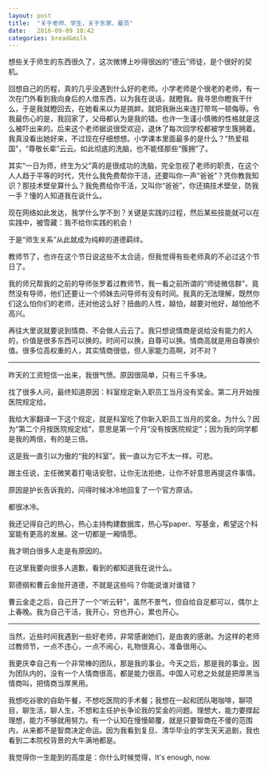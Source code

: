 ```yaml
---
layout: post
title:  "关于老师、学生，关于东家、雇员"
date:   2016-09-09 10:42
categories: bread&milk
---
```

想些关于师生的东西很久了，这次微博上吵得很凶的“德云”师徒，是个很好的契机。

回想自己的历程，真的几乎没遇到什么好的老师。小学老师是个很老的老师，有一次在门外看到我向身后的人借东西，以为我在说话，就瞪我。我寻思你瞪我干什么，于是我就瞪回去，在她看来以为是挑衅。就把我揪出来连打带骂一顿侮辱。令我最伤心的是，我回家了，父母都认为是我的错。也许一生谨小慎微的性格就是这么被吓出来的。后来这个老师据说很受欢迎，退休了每次回学校都被学生簇拥着。我真没看出她好来，不过现在仔细想想。小学课本里面最多的是什么？“热爱祖国”，“尊敬长辈”云云。如此彻底的洗脑，也不能怪那些“簇拥”了。

其实“一日为师，终生为父”真的是很成功的洗脑，完全忽视了老师的职责，在这个人人趋于平等的时代，凭什么我免费帮你干活，还要叫你一声“爸爸”？凭你教我知识？那技术壁垒算什么？我免费给你干活，又叫你“爸爸”，你还搞技术壁垒，防我一手？懂的人知道我在说什么。

现在网络如此发达，我学什么学不到？关键是实践的过程，然后某些技能就可以在实践中，被雪藏：我不给你实践的机会！

于是“师生关系”从此就成为纯粹的道德羁绊。

教师节了，也许在这个节日说这些不太合适，但我觉得有些老师真的不必过这个节日了。

我的师兄帮我的之前的导师张罗着过教师节，我一看之前所谓的“师徒微信群”，竟然没有导师，他们还要让一个师妹去问导师有没有时间。我真的无法理解，既然你们这么怕你们的老师，还对他这么好？扭曲的人性，越怕，越要对他好，越怕他不高兴。

再往大里说就要说到情商、不会做人云云了。我只想说情商是说给没有能力的人的，价值是很多东西可以换的。时间可以换，自尊可以换。情商高就是用自尊换价值。很多位高权重的人，其实情商很低，但人家能力高啊，对不对？

---

昨天的工资短信一出来，我很气愤。原因很简单，只有三千多块。

找了很多人问，最终知道原因：科室规定新入职员工当月没有奖金。第二月开始按医院规定给。

我给大家翻译一下这个规定，就是科室吃了你新入职员工当月的奖金。为什么？因为“第二个月按医院规定给”，意思是第一个月“没有按医院规定”；因为我的同学都是我的两倍，有的是三倍。

这是我一直引以为傲的“我的科室”。我一直以为它不太一样。可悲。

跟主任说，主任微笑着打电话安慰，让你无法拒绝，让你不好意思再提这件事情。

原因是护长告诉我的，问得时候冰冷地回复了一个官方原话。

都很冰冷。

我还记得自己的热心，热心主持构建数据库，热心写paper、写基金，希望这个科室能有更高的发展。这一切都是一厢情愿。

我才明白很多人走是有原因的。

在这里我要向很多人道歉，看到的都知道我在说什么。

郭德纲和曹云金抛开道德，不就是这些吗？你能说谁对谁错？

曹云金走之后，自己开了一个“听云轩”，虽然不景气，但自给自足都可以，偶尔上上春晚。我为自己干活，我开心，穷也开心，累也开心。

---

当然，近些时间我遇到一些好老师，非常感谢她们，是由衷的感谢。为这样的老师过教师节，一点不违心，一点不闹心，礼物很真心，准备很用心。

我更庆幸自己有一个非常棒的团队，那是我的事业。今天之后，那是我的事业。因为团队内的，没有一个人情商很高，都是能力很高。中国人可悲之处就是把厚黑当情商叫，把情商当厚黑用。

我想吃谷歌的自助午餐，不想吃医院的手术餐；我想在一起和团队喝咖啡，聊项目，聊生活，聊人生，不想和主任护长争论我的奖金的问题。理想大，能力要撑起理想，能力不够就用努力。有一个认知在慢慢颠覆，就是只要智商在不傻的范围内，从来都不是智商决定命运。因为我看到复旦、清华毕业的学生天天追剧，我也看到二本院校背景的大牛满地都是。

我觉得你一生能到的高度是：你什么时候觉得，It's enough, now.
